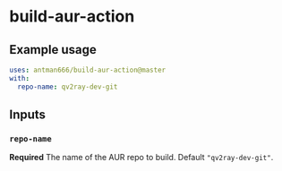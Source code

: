 # build-aur-action

## Example usage
```yaml
uses: antman666/build-aur-action@master
with:
  repo-name: qv2ray-dev-git
```

## Inputs
### `repo-name`
**Required** The name of the AUR repo to build. Default `"qv2ray-dev-git"`.
